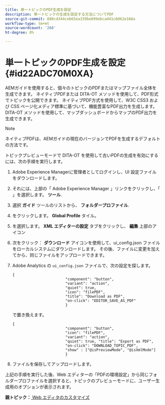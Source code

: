 ```yaml
---
title: 単一トピックのPDF生成を設定
description: 単一トピックの生成を設定する方法についてPDF
source-git-commit: 880cd344ceb65ea339be699ebcad41c0d62e168a
workflow-type: tm+mt
source-wordcount: '268'
ht-degree: 0%

---
```


# 単一トピックのPDF生成を設定 {#id22ADC70M0XA}

AEMガイドを使用すると、個々のトピックのPDFまたはマップファイル全体を生成できます。 ネイティブPDFまたは DITA-OT メソッドを使用して、PDF形式でトピックを公開できます。 ネイティブPDF方式を使用して、W3C CSS3 および CSS ページ化メディア標準に基づいて、機能豊富なPDF出力を生成します。 DITA-OT メソッドを使用して、マップダッシュボードからマップのPDF出力を生成できます。

>[!NOTE]
>
> ネイティブPDFは、AEMガイドの現在のバージョンでPDFを生成するデフォルトの方法です。

トピックプレビューモードで DITA-OT を使用して古いPDFの生成を有効にするには、次の手順を実行します。

1. Adobe Experience Managerに管理者としてログインし、UI 設定ファイルをダウンロードします。

1. それには、上部の「 Adobe Experience Manager 」リンクをクリックし、「 」を選択します。 **ツール**.
1. 選択 **ガイド** ツールのリストから、 **フォルダープロファイル**.
1. をクリックします。 **Global Profile** タイル。
1. を選択します。 **XML エディターの設定** タブをクリックし、 **編集** 上部のアイコン
1. 次をクリック： **ダウンロード** アイコンを使用して、ui\_config.json ファイルをローカルシステムにダウンロードします。 その後、ファイルに変更を加えてから、同じファイルをアップロードできます。
1. Adobe Analytics の `ui_config.json` ファイルで、次の設定を探します。

   ```
   {
                           "component": "button",
                           "variant": "action",
                           "quiet": true,
                           "icon": "filePDF",
                           "title": "Download as PDF",
                           "on-click": "EDITOR_SAVE_AS_PDF"
                           }
   ```

   で置き換えます。

   ```
   {
                           "component": "button",
                           "icon": "filePDF",
                           "variant": "action",
                           "quiet": true, "title": "Export as PDF",
                           "on-click": "DOWNLOAD_TOPIC_PDF",
                           "show" : ["@isPreviewMode", "@isXmlMode"]
                           }
   ```

1. ファイルを保存してアップロードします。

上記の手順を実行した後、Web エディターの「PDFの環境設定」から同じフォルダープロファイルを選択すると、トピックのプレビューモードに、ユーザー生成用のオプションが表示されます。

**親トピック：**[ Web エディタのカスタマイズ](conf-web-editor.md)
